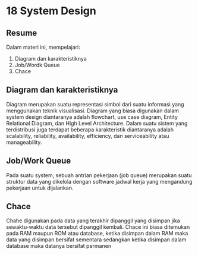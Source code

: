 # 18 System Design
## Resume

Dalam materi ini, mempelajari:
  1. Diagram dan karakteristiknya
  2. Job/Wordk Queue
  3. Chace
  
## Diagram dan karakteristiknya
Diagram merupakan suatu representasi simbol dari suatu informasi yang menggunakan teknik visualisasi. Diagram yang biasa digunakan dalam system design diantaranya adalah flowchart, use case diagram, Entity Relational Diagram, dan High Level Architecture. Dalam suatu sistem yang terdistribusi juga terdapat beberapa karakteristik diantaranya adalah scalability, reliability, availability, efficiency, dan serviceability atau manageability. 

## Job/Work Queue
Pada suatu system, sebuah antrian pekerjaan (job queue) merupakan suatu struktur data yang dikelola dengan software jadwal kerja yang mengandung pekerjaan untuk dijalankan.  

## Chace
Chahe digunakan pada data yang terakhir dipanggil yang disimpan jika sewaktu-waktu data tersebut dipanggil kembali. Chace ini biasa ditemukan pada RAM maupun ROM atau database, ketika disimpan dalam RAM maka data yang disimpan bersifat sementara sedangkan ketika disimpan dalam database maka datanya bersifat permanen 